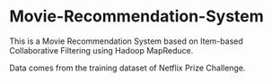 # Movie-Recommendation-System
This is a Movie Recommendation System based on Item-based Collaborative Filtering using Hadoop MapReduce.

Data comes from the training dataset of Netflix Prize Challenge.
